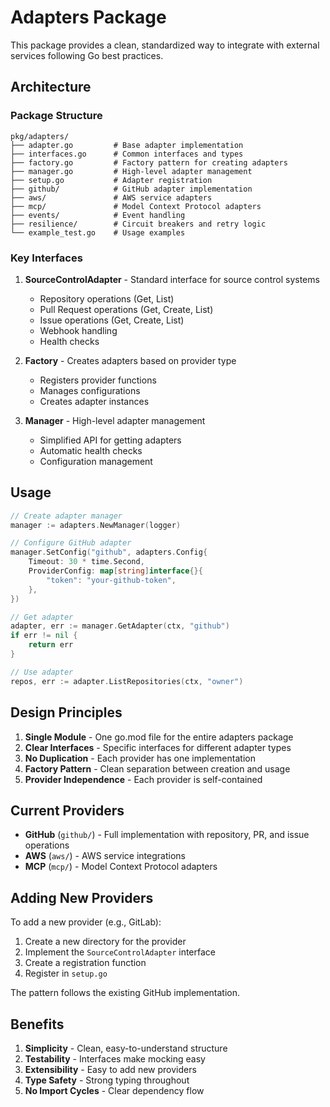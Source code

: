 # Adapters Package

This package provides a clean, standardized way to integrate with external services following Go best practices.

## Architecture

### Package Structure
```
pkg/adapters/
├── adapter.go         # Base adapter implementation
├── interfaces.go      # Common interfaces and types
├── factory.go         # Factory pattern for creating adapters
├── manager.go         # High-level adapter management
├── setup.go           # Adapter registration
├── github/            # GitHub adapter implementation
├── aws/               # AWS service adapters
├── mcp/               # Model Context Protocol adapters
├── events/            # Event handling
├── resilience/        # Circuit breakers and retry logic
└── example_test.go    # Usage examples
```

### Key Interfaces

1. **SourceControlAdapter** - Standard interface for source control systems
   - Repository operations (Get, List)
   - Pull Request operations (Get, Create, List)
   - Issue operations (Get, Create, List)
   - Webhook handling
   - Health checks

2. **Factory** - Creates adapters based on provider type
   - Registers provider functions
   - Manages configurations
   - Creates adapter instances

3. **Manager** - High-level adapter management
   - Simplified API for getting adapters
   - Automatic health checks
   - Configuration management

## Usage

```go
// Create adapter manager
manager := adapters.NewManager(logger)

// Configure GitHub adapter
manager.SetConfig("github", adapters.Config{
    Timeout: 30 * time.Second,
    ProviderConfig: map[string]interface{}{
        "token": "your-github-token",
    },
})

// Get adapter
adapter, err := manager.GetAdapter(ctx, "github")
if err != nil {
    return err
}

// Use adapter
repos, err := adapter.ListRepositories(ctx, "owner")
```

## Design Principles

1. **Single Module** - One go.mod file for the entire adapters package
2. **Clear Interfaces** - Specific interfaces for different adapter types
3. **No Duplication** - Each provider has one implementation
4. **Factory Pattern** - Clean separation between creation and usage
5. **Provider Independence** - Each provider is self-contained

## Current Providers

- **GitHub** (`github/`) - Full implementation with repository, PR, and issue operations
- **AWS** (`aws/`) - AWS service integrations
- **MCP** (`mcp/`) - Model Context Protocol adapters

## Adding New Providers

To add a new provider (e.g., GitLab):

1. Create a new directory for the provider
2. Implement the `SourceControlAdapter` interface
3. Create a registration function
4. Register in `setup.go`

The pattern follows the existing GitHub implementation.

## Benefits

1. **Simplicity** - Clean, easy-to-understand structure
2. **Testability** - Interfaces make mocking easy
3. **Extensibility** - Easy to add new providers
4. **Type Safety** - Strong typing throughout
5. **No Import Cycles** - Clear dependency flow